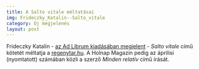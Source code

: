 ```yaml
---
title: A Salto vitale méltatásai
img: Frideczky_Katalin--Salto_vitale
category: Új megjelenés
layout: post
---
```

Frideczky Katalin - <a href='http://adlibrum.hu/new/index.php?task=pageDetails&id=500'>az Ad Librum kiadásában megjelent</a> - <em>Salto vitale</em> című kötetét méltatja a <a href='http://www.regenytar.hu/konyv.php?id=2349#konyv' target='_blank'>regenytar.hu</a>. A Holnap Magazin pedig az áprilisi (nyomtatott) számában közli a szerző <em>Minden relatív</em> című írását. 

